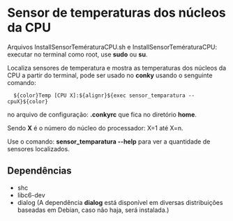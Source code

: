 # Sensor de temperaturas dos núcleos da CPU

Arquivos InstallSensorTemératuraCPU.sh e InstallSensorTemératuraCPU: executar no terminal como root, use **sudo** ou **su**.

Localiza sensores de temperatura e mostra as temperaturas dos núcleos da CPU a partir do terminal, pode ser usado no **conky**
usando o senguinte comando:

      ${color}Temp [CPU X]:${alignr}${exec sensor_temparatura --cpuX}${color}

no arquivo de configuração: **.conkyrc** que fica no diretório **home**.

Sendo **X** é o número do núcleo do processador: X=1 até X=n.

Use o comando: **sensor_temparatura --help** para ver a quantidade de sensores localizados. 

## Dependências

- shc
- libc6-dev
- dialog (A dependência **dialog** está disponível em diversas distribuições baseadas em Debian, caso não haja, será instalada.)
